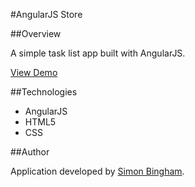 #AngularJS Store

##Overview

A simple task list app built with AngularJS.

[View Demo](http://simonbingham.me.uk/projects/angularjs-todo/)

##Technologies

- AngularJS
- HTML5
- CSS

##Author

Application developed by [Simon Bingham](https://twitter.com/simonbingham).
